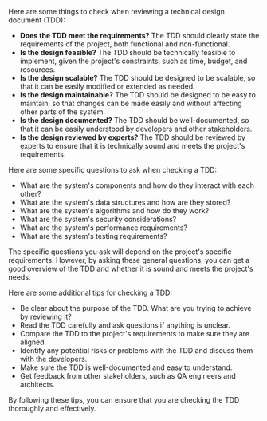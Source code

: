 Here are some things to check when reviewing a technical design document (TDD):

- **Does the TDD meet the requirements?** The TDD should clearly state the requirements of the project, both functional and non-functional.
- **Is the design feasible?** The TDD should be technically feasible to implement, given the project's constraints, such as time, budget, and resources.
- **Is the design scalable?** The TDD should be designed to be scalable, so that it can be easily modified or extended as needed.
- **Is the design maintainable?** The TDD should be designed to be easy to maintain, so that changes can be made easily and without affecting other parts of the system.
- **Is the design documented?** The TDD should be well-documented, so that it can be easily understood by developers and other stakeholders.
- **Is the design reviewed by experts?** The TDD should be reviewed by experts to ensure that it is technically sound and meets the project's requirements.

Here are some specific questions to ask when checking a TDD:

- What are the system's components and how do they interact with each other?
- What are the system's data structures and how are they stored?
- What are the system's algorithms and how do they work?
- What are the system's security considerations?
- What are the system's performance requirements?
- What are the system's testing requirements?

The specific questions you ask will depend on the project's specific requirements. However, by asking these general questions, you can get a good overview of the TDD and whether it is sound and meets the project's needs.

Here are some additional tips for checking a TDD:

- Be clear about the purpose of the TDD. What are you trying to achieve by reviewing it?
- Read the TDD carefully and ask questions if anything is unclear.
- Compare the TDD to the project's requirements to make sure they are aligned.
- Identify any potential risks or problems with the TDD and discuss them with the developers.
- Make sure the TDD is well-documented and easy to understand.
- Get feedback from other stakeholders, such as QA engineers and architects.

By following these tips, you can ensure that you are checking the TDD thoroughly and effectively.